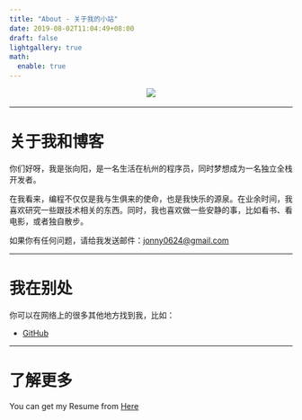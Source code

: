 ```yaml
---
title: "About - 关于我的小站"
date: 2019-08-02T11:04:49+08:00
draft: false
lightgallery: true
math:
  enable: true
---
```


<center><img class="lazyautosizes ls-is-cached lazyloaded" src="/images/avatar.png" data-src="/images/avatar.png" data-srcset="/images/avatar.png, /images/avatar.png 1.5x, /images/avatar.png 2x" data-sizes="auto" sizes="96px" srcset="/images/avatar.png, /images/avatar.png 1.5x, /images/avatar.png 2x"></center>

---

# 关于我和博客

你们好呀，我是张向阳，是一名生活在杭州的程序员，同时梦想成为一名独立全栈开发者。

在我看来，编程不仅仅是我与生俱来的使命，也是我快乐的源泉。在业余时间，我喜欢研究一些跟技术相关的东西。同时，我也喜欢做一些安静的事，比如看书、看电影，或者独自散步。

如果你有任何问题，请给我发送邮件：[jonny0624@gmail.com](mailto:jonny0624@gmail.com)

---

# 我在别处

你可以在网络上的很多其他地方找到我，比如：

- [GitHub](https://github.com/dilyslyu)
<!-- - [LinkedIn](https://www.linkedin.com/in/jonnychang/)
- [Segmentfault](https://segmentfault.com/u/jonnychang)
- [Douban](https://www.douban.com/people/jonny6015/)
- [Weibo](https://weibo.com/u/jonnychang) -->

---

# 了解更多

You can get my Resume from [Here](https://dilyslyu.com/resume/resume.html)
